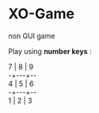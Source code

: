 # XO-Game
non GUI game


Play using <b>number keys</b> :

7 | 8 | 9 <br />
-+---+-- <br />
4 | 5 | 6 <br />
-+---+-- <br />
1 | 2 | 3 <br />

